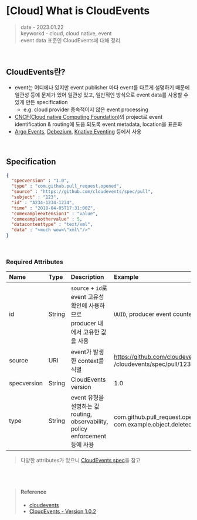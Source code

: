 # [Cloud] What is CloudEvents
> date - 2023.01.22  
> keyworkd - cloud, cloud native, event  
> event data 표준인 CloudEvents에 대해 정리  

<br>

## CloudEvents란?
* event는 어디에나 있지만 event publisher 마다 event를 다르게 설명하기 때문에 일관성 등에 문제가 있어
일관성 있고, 일반적인 방식으로 event data를 사용할 수 있게 만든 specification
  * e.g. cloud provider 종속적이지 않은 event processing
* [CNCF(Cloud native Computing Foundation)](https://www.cncf.io/projects/cloudevents)의 project로 event identification & routing에 도움 되도록 event metadata, location을 표준화
* [Argo Events](https://github.com/argoproj/argo-events), [Debezium](https://debezium.io), [Knative Eventing](https://knative.dev/docs/eventing) 등에서 사용


<br>

## Specification
```json
{
  "specversion" : "1.0",
  "type" : "com.github.pull_request.opened",
  "source" : "https://github.com/cloudevents/spec/pull",
  "subject" : "123",
  "id" : "A234-1234-1234",
  "time" : "2018-04-05T17:31:00Z",
  "comexampleextension1" : "value",
  "comexampleothervalue" : 5,
  "datacontenttype" : "text/xml",
  "data" : "<much wow=\"xml\"/>"
}
```

<br>

### Required Attributes
| Name | Type | Description | Example |
|:--|:--|:--|:--|
| id  | String | `source` + `id`로 event 고유성 확인에 사용하므로 producer 내에서 고유한 값을 사용 | `UUID`, producer event counter |
| source | URI | event가 발생한 context를 식별 | https://github.com/cloudevents, /cloudevents/spec/pull/123 |
| specversion | String | CloudEvents version | 1.0 |
| type | String | event 유형을 설명하는 값<br>routing, observability, policy enforcement 등에 사용 | com.github.pull_request.opened, com.example.object.deleted.v2 |
> 다양한 attributes가 있으니 [CloudEvents spec](https://github.com/cloudevents/spec/blob/v1.0.2/cloudevents/spec.md)을 참고

<br><br>

> #### Reference
> * [cloudevents](https://cloudevents.io/)
> * [CloudEvents - Version 1.0.2](https://github.com/cloudevents/spec/blob/v1.0.2/cloudevents/spec.md)
